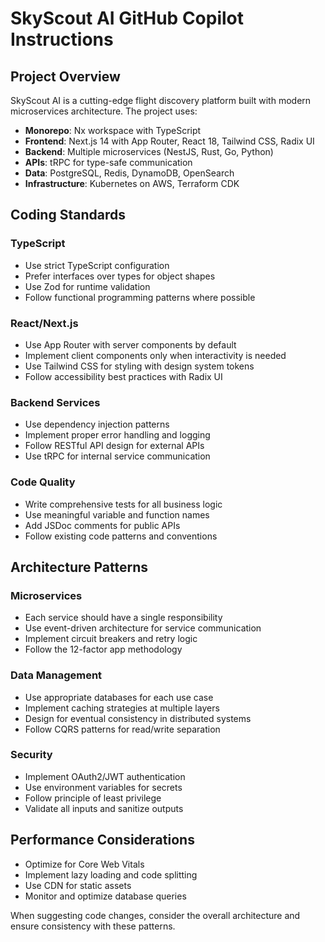 # SkyScout AI GitHub Copilot Instructions

<!-- Use this file to provide workspace-specific custom instructions to Copilot. For more details, visit https://code.visualstudio.com/docs/copilot/copilot-customization#_use-a-githubcopilotinstructionsmd-file -->

## Project Overview
SkyScout AI is a cutting-edge flight discovery platform built with modern microservices architecture. The project uses:

- **Monorepo**: Nx workspace with TypeScript
- **Frontend**: Next.js 14 with App Router, React 18, Tailwind CSS, Radix UI
- **Backend**: Multiple microservices (NestJS, Rust, Go, Python)
- **APIs**: tRPC for type-safe communication
- **Data**: PostgreSQL, Redis, DynamoDB, OpenSearch
- **Infrastructure**: Kubernetes on AWS, Terraform CDK

## Coding Standards

### TypeScript
- Use strict TypeScript configuration
- Prefer interfaces over types for object shapes
- Use Zod for runtime validation
- Follow functional programming patterns where possible

### React/Next.js
- Use App Router with server components by default
- Implement client components only when interactivity is needed
- Use Tailwind CSS for styling with design system tokens
- Follow accessibility best practices with Radix UI

### Backend Services
- Use dependency injection patterns
- Implement proper error handling and logging
- Follow RESTful API design for external APIs
- Use tRPC for internal service communication

### Code Quality
- Write comprehensive tests for all business logic
- Use meaningful variable and function names
- Add JSDoc comments for public APIs
- Follow existing code patterns and conventions

## Architecture Patterns

### Microservices
- Each service should have a single responsibility
- Use event-driven architecture for service communication
- Implement circuit breakers and retry logic
- Follow the 12-factor app methodology

### Data Management
- Use appropriate databases for each use case
- Implement caching strategies at multiple layers
- Design for eventual consistency in distributed systems
- Follow CQRS patterns for read/write separation

### Security
- Implement OAuth2/JWT authentication
- Use environment variables for secrets
- Follow principle of least privilege
- Validate all inputs and sanitize outputs

## Performance Considerations
- Optimize for Core Web Vitals
- Implement lazy loading and code splitting
- Use CDN for static assets
- Monitor and optimize database queries

When suggesting code changes, consider the overall architecture and ensure consistency with these patterns.
